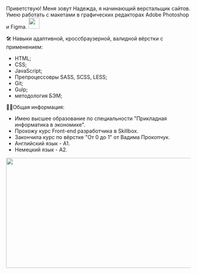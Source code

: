 
Приветствую! Меня зовут Надежда, я начинающий верстальщик сайтов. Умею работать с макетами в графических редакторах Adobe Photoshop и Figma. 
<img src="https://media.giphy.com/media/WUlplcMpOCEmTGBtBW/giphy.gif" width="30"><br>

:hammer_and_wrench: Навыки адаптивной, кроссбраузерной, валидной вёрстки с применением:

- HTML;<br>
- CSS;<br>
- JavaScript;<br>
- Препроцессовры SASS, SCSS, LESS;<br>
- Git;<br>
- Gulp;<br>
- методология БЭМ;<br>

:woman_technologist:Общая информация:<br>
- Имею высшее образование по специальности "Прикладная информатика в экономике".<br>
- Прохожу курс Front-end разработчика в Skillbox. <br>
- Закончила курс по вёрстке "От 0 до 1" от Вадима Прокопчук.<br>
- Английский язык - А1. <br>
- Немецкий язык - А2.

<div align="center">
  <img src="https://media.giphy.com/media/xT0Gqn9yuw8hnPGn5K/giphy.gif" width="600" height="300"/>
</div>
<img src="https://komarev.com/ghpvc/?username=NadezhdaGontar&style=flat-square&color=blue" alt=""/>



